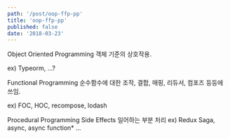```yaml
---
path: '/post/oop-ffp-pp'
title: 'oop-ffp-pp'
published: false
date: '2018-03-23'
---
```


Object Oriented Programming
객체 기준의 상호작용.

ex) Typeorm, ...?

Functional Programming
순수함수에 대한 조작, 결합, 매핑, 리듀서, 컴포즈 등등에 쓰임.

ex) FOC, HOC, recompose, lodash

Procedural Programming
Side Effects 일어하는 부분 처리
ex) Redux Saga, async, async function\* ...
